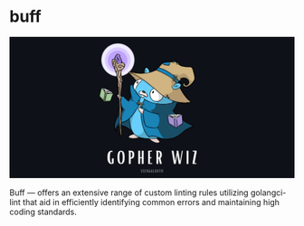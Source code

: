 # buff

![Gopher Wiz](./assets/ssengalanto-gopher-wiz.png)

Buff — offers an extensive range of custom linting rules utilizing golangci-lint that aid in efficiently identifying common errors and maintaining high coding standards.
